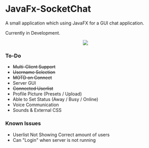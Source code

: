 # JavaFx-SocketChat

A small application which using JavaFX for a GUI chat application.

Currently in Development.
<p align="center">
<img src="http://i.imgur.com/bQWcK6H.png"/>
</p>

<h3> To-Do </h3>
<ul>
  <li><strike>Multi-Client Support</strike></li>
  <li><strike>Username Selection</strike></li>
  <li><strike>MOTD on Connect</strike></li>
  <li>Server GUI</li>
  <li><strike>Connected Userlist</strike></li>
  <li>Profile Picture (Presets / Upload)</li>
  <li>Able to Set Status (Away / Busy / Online)</li>
  <li>Voice Communication</li>
  <li>Sounds & External CSS</li>
</ul>

<h3>Known Issues </h3>
<ul>
  <li>Userlist Not Showing Correct amount of users</li>
  <li>Can "Login" when server is not running </li>
</ul>
